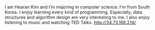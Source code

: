 I am Hearan Kim and I’m majoring in computer science. I'm from South Korea. I enjoy learning every kind of programming. Especially, data structures and algorithm design are very interesting to me. I also enjoy listening to music and watching TED Talks.
http://34.73.166.214/
